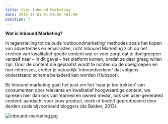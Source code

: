 ```yaml
---
title: Over Inbound Marketing
date: 2015-11-01 01:03:00 +01:00
position: 7
---
```


**Wat is Inbound Marketing?**

In tegenstelling tot de oude ‘outboundmarketing’ methodes zoals het kopen van advertenties en emaillijsten, richt Inbound Marketing zich op het creëren van kwalitatief goede content wat er voor zorgt dat je doelgroepen vanzelf naar – in dit geval – het platform komen, omdat ze daar graag willen zijn. Door de content die geplaatst wordt te richten op de doelgroepen en hun interesses, creëer je natuurlijk ‘inboundverkeer’ dat volgens onderstaand schema benaderd kan worden (Hubspot). 
 
Bij Inbound marketing gaat het juist om het ‘naar je toe trekken’ van consumenten door relevante en kwalitatief hoogwaardige content, we spreken hier dan ook van ‘earned en owned media’, ook wel user-generated content: aandacht voor jouw product, merk of bedrijf geproduceerd door derden zoals bijvoorbeeld bloggers (de Bakker, 2013). 

![inbound-marketing.jpg](/uploads/inbound-marketing.jpg)
